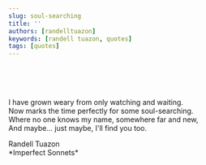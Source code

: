 ```yaml
---
slug: soul-searching
title: ''
authors: [randelltuazon]
keywords: [randell tuazon, quotes]
tags: [quotes]
---
```


<br/><br/><br/>

I have grown weary from only watching and waiting.  
Now marks the time perfectly for some soul-searching.  
Where no one knows my name, somewhere far and new,  
And maybe... just maybe, I'll find you too.  

<footer>
  Randell Tuazon 
  <div class="text-xs mt-2 text-stone-500">*Imperfect Sonnets*</div>
</footer>
